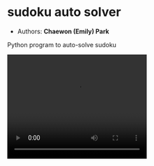 # sudoku auto solver
- Authors: **Chaewon (Emily) Park**

Python program to auto-solve sudoku

<video width="320" height="240" controls>
  <source src="assets/sudoku.mp4" type="video/mp4">
</video>
